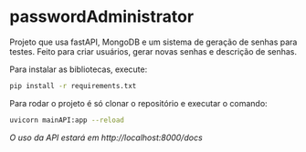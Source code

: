 # passwordAdministrator

Projeto que usa fastAPI, MongoDB e um sistema de geração de senhas para testes. Feito para criar usuários, gerar novas senhas e descrição de senhas.  

Para instalar as bibliotecas, execute:
```sh
pip install -r requirements.txt
```

Para rodar o projeto é só clonar o repositório e executar o comando:

```sh
uvicorn mainAPI:app --reload
```

*O uso da API estará em http://localhost:8000/docs*
